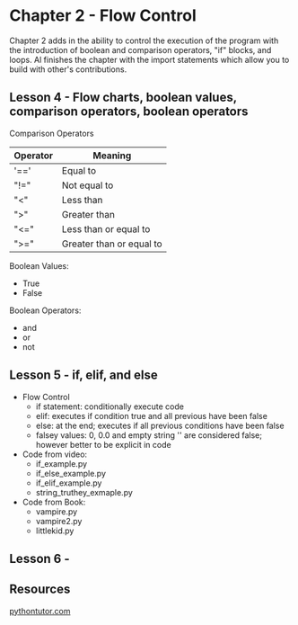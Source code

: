 # Chapter 2 - Flow Control
Chapter 2 adds in the ability to control the execution of the program with the introduction of boolean and comparison operators, "if" blocks, and loops. Al finishes the chapter with the import statements which allow you to build with other's contributions.

## Lesson 4 - Flow charts, boolean values, comparison operators, boolean operators
Comparison Operators

Operator | Meaning
---------|---------
'=='|Equal to
"!="|Not equal to
"<"|Less than
">"|Greater than
"<="|Less than or equal to
">="|Greater than or equal to

Boolean Values:
- True
- False

Boolean Operators:
- and
- or
- not

## Lesson 5 - if, elif, and else
- Flow Control
  - if statement: conditionally execute code 
  - elif: executes if condition true and all previous have been false
  - else: at the end; executes if all previous conditions have been false
  - falsey values: 0, 0.0 and empty string '' are considered false; however better to be explicit in code
- Code from video:
  - if_example.py
  - if_else_example.py
  - if_elif_example.py
  - string_truthey_exmaple.py
- Code from Book:
  - vampire.py
  - vampire2.py
  - littlekid.py

## Lesson 6 - 

## Resources
[pythontutor.com](pythontutor.com)
